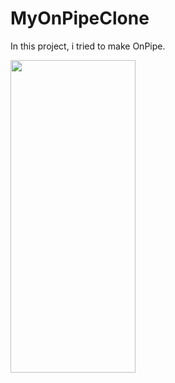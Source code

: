 # MyOnPipeClone
In this project, i tried to make OnPipe.

<img src="https://media0.giphy.com/media/AF1Uoib38yVd7b3pEa/giphy.gif" width="200" height="500" />
